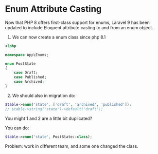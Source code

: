# Enum Attribute Casting

Now that PHP 8 offers first-class support for enums, Laravel 9 has been updated to include Eloquent attribute casting to and from an enum object.

1. We can now create a enum class since php 8.1

```php
<?php

namespace App\Enums;

enum PostState
{
    case Draft;
    case Published;
    case Archived;
}
```

2. We should also in migration do:

```php
$table->enum('state', ['draft', 'archived', 'published']);
// $table->string('state')->default('draft');
```

You might 1 and 2 are a little bit duplicated?

You can do:

```php
$table->enum('state', PostState::class);
```

Problem: work in different team, and some one changed the class.
